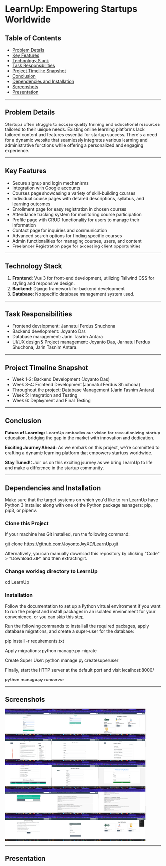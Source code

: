 
# LearnUp: Empowering Startups Worldwide

## Table of Contents

- [Problem Details](#problem-details)
- [Key Features](#key-features)
- [Technology Stack](#technology-stack)
- [Task Responsibilities](#task-responsibilities)
- [Project Timeline Snapshot](#project-timeline-snapshot)
- [Conclusion](#conclusion)
- [Dependencies and Installation](#dependencies-and-installation)
- [Screenshots](#screenshots)
- [Presentation](#presentation)

---

## Problem Details

Startups often struggle to access quality training and educational resources tailored to their unique needs. Existing online learning platforms lack tailored content and features essential for startup success. There's a need for a dynamic website that seamlessly integrates various learning and administrative functions while offering a personalized and engaging experience.

---

## Key Features

- Secure signup and login mechanisms
- Integration with Google accounts
- Courses page showcasing a variety of skill-building courses
- Individual course pages with detailed descriptions, syllabus, and learning outcomes
- Enrollment page for easy registration in chosen courses
- Attendance tracking system for monitoring course participation
- Profile page with CRUD functionality for users to manage their information
- Contact page for inquiries and communication
- Advanced search options for finding specific courses
- Admin functionalities for managing courses, users, and content
- Freelancer Registration page for accessing client opportunities

---

## Technology Stack

1. **Frontend**: Vue 3 for front-end development, utilizing Tailwind CSS for styling and responsive design.
2. **Backend**: Django framework for backend development.
3. **Database**: No specific database management system used.

---

## Task Responsibilities

- Frontend development: Jannatul Ferdus Shuchona
- Backend development: Joyanto Das
- Database management: Jarin Tasnim Antara
- UI/UX design & Project management: Joyanto Das, Jannatul Ferdus Shuchona, Jarin Tasnim Antara.

---

## Project Timeline Snapshot

- Week 1-2: Backend Development (Joyanto Das)
- Week 3-4: Frontend Development (Jannatul Ferdus Shuchona)
- Throughout the project: Database Management (Jarin Tasnim Antara)
- Week 5: Integration and Testing
- Week 6: Deployment and Final Testing

---

## Conclusion

**Future of Learning:** LearnUp embodies our vision for revolutionizing startup education, bridging the gap in the market with innovation and dedication.

**Exciting Journey Ahead:** As we embark on this project, we're committed to crafting a dynamic learning platform that empowers startups worldwide.

**Stay Tuned!:** Join us on this exciting journey as we bring LearnUp to life and make a difference in the startup community.

---

## Dependencies and Installation

Make sure that the target systems on which you'd like to run LearnUp have Python 3 installed along with one of the Python package managers: pip, pip3, or pipenv.

### Clone this Project

If your machine has Git installed, run the following command:

git clone https://github.com/JoyontoJoyXD/LearnUp.git

Alternatively, you can manually download this repository by clicking "Code" > "Download ZIP" and then extracting it.

### Change working directory to LearnUp

cd LearnUp

### Installation

Follow the documentation to set up a Python virtual environment if you want to run the project and install packages in an isolated environment for your convenience, or you can skip this step.

Run the following commands to install all the required packages, apply database migrations, and create a super-user for the database:

pip install -r requirements.txt

Apply migrations:
python manage.py migrate

Create Super User:
python manage.py createsuperuser

Finally, start the HTTP server at the default port and visit localhost:8000/

python manage.py runserver

---

## Screenshots

<div style="display: flex; flex-wrap: wrap;">
    <img src="screenshots/Screenshot409.png" alt="Screenshot 1" style="width: 30%;">
    <img src="screenshots/Screenshot410.png" alt="Screenshot 2" style="width: 30%;">
    <img src="screenshots/Screenshot411.png" alt="Screenshot 3" style="width: 30%;">
    <img src="screenshots/Screenshot413.png" alt="Screenshot 4" style="width: 30%;">
    <img src="screenshots/Screenshot414.png" alt="Screenshot 5" style="width: 30%;">
    <img src="screenshots/Screenshot415.png" alt="Screenshot 6" style="width: 30%;">
    <img src="screenshots/Screenshot416.png" alt="Screenshot 7" style="width: 30%;">
    <img src="screenshots/Screenshot417.png" alt="Screenshot 8" style="width: 30%;">
    <img src="screenshots/Screenshot418.png" alt="Screenshot 9" style="width: 30%;">
    <img src="screenshots/Screenshot423.png" alt="Screenshot 10" style="width: 30%;">
    <img src="screenshots/Screenshot424.png" alt="Screenshot 11" style="width: 30%;">
    <img src="screenshots/Screenshot425.png" alt="Screenshot 12" style="width: 30%;">
    <img src="screenshots/Screenshot426.png" alt="Screenshot 13" style="width: 30%;">
    <img src="screenshots/Screenshot427.png" alt="Screenshot 14" style="width: 30%;">
    <img src="screenshots/Screenshot428.png" alt="Screenshot 15" style="width: 30%;">
</div>



---

## Presentation






